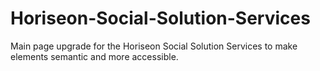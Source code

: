 # Horiseon-Social-Solution-Services
Main page upgrade for the Horiseon Social Solution Services to make elements semantic and more accessible. 
